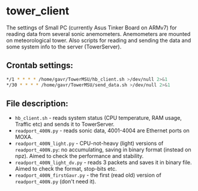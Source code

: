 # tower_client

The settings of Small PC (currently Asus Tinker Board on ARMv7) for reading data from several sonic anemometers. Anemometers are mounted on meteorological tower. Also scripts for reading and sending the data and some system info to the server (TowerServer).

## Crontab settings:
```bash
*/1 * * * * /home/gavr/TowerMSU/hb_client.sh >/dev/null 2>&1
*/30 * * * * /home/gavr/TowerMSU/send_data.sh >/dev/null 2>&1
```

## File description:
* `hb_client.sh` - reads system status (CPU temperature, RAM usage, Traffic etc) and sends it to TowerServer.
* `readport_400N.py` - reads sonic data, 4001-4004 are Ethernet ports on MOXA.
* `readport_400N_light.py` - CPU-not-heavy (light) versions of `readport_400N.py`: no accumulating, saving in binary format (instead on npz). Aimed to check the performance and stability.
* `readport_400N_light_dv.py` - reads 3 packets and saves it in binary file. Aimed to check the format, stop-bits etc.
* `readport_400N_firstGavr.py` - the first (read old) version of `readport_400N.py` (don't need it).

